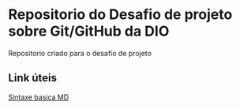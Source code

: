 # Repositorio do Desafio de projeto sobre Git/GitHub da DIO
Repositorio criado para o desafio de projeto

## Link úteis
[Sintaxe basica MD ](https://www.markdownguide.org/basic-syntax/)
